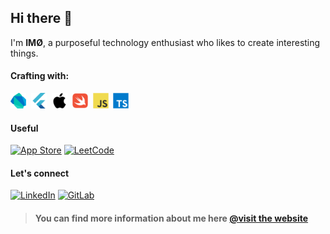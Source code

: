 ## Hi there 👋

I'm **IMØ**, a purposeful technology enthusiast who likes to create interesting things.

#### Crafting with:

<p>
<img src="https://github.com/devicons/devicon/blob/master/icons/dart/dart-original.svg" title="Dart" alt="Dart" width="25" height="25"/>&nbsp;
<img src="https://github.com/devicons/devicon/blob/master/icons/flutter/flutter-original.svg" title="Flutter" alt="Flutter" width="25" height="25"/>&nbsp;
<img src="https://github.com/devicons/devicon/blob/master/icons/apple/apple-original.svg" title="Swift" alt="Swift" width="25" height="25"/>&nbsp;
<img src="https://github.com/devicons/devicon/blob/master/icons/swift/swift-original.svg" title="Swift" alt="Swift" width="25" height="25"/>&nbsp;
<img src="https://github.com/devicons/devicon/blob/master/icons/javascript/javascript-original.svg" title="Javascript" alt="Javascript" width="25" height="25"/>&nbsp;
<img src="https://github.com/devicons/devicon/blob/master/icons/typescript/typescript-original.svg" title="Typescript" alt="Typescript" width="25" height="25"/>&nbsp;

</p>

#### Useful

[![App Store](https://img.shields.io/badge/App%20Store-000000?style=flat&logo=app-store&logoColor=white)](https://apps.apple.com/kg/developer/imankadyr-bekeev/id1822493477)
[![LeetCode](https://img.shields.io/badge/LeetCode-000000?style=flat&logo=LeetCode&logoColor=#d16c06)](https://leetcode.com/warioddly/)

#### Let's connect

[![LinkedIn](https://img.shields.io/badge/linkedin-%230077B5.svg?style=flat&logo=linkedin&logoColor=white)](https://linkedin.com/in/warioddly)
[![GitLab](https://img.shields.io/badge/gitlab-%23181717.svg?style=flat&logo=gitlab&logoColor=white)](https://gitlab.com/warioddly)


> #### You can find more information about me here [@visit the website](https://warioddly.vercel.app/)  
